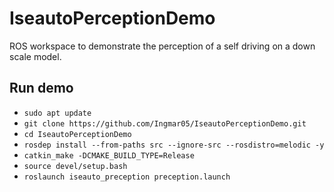 # IseautoPerceptionDemo

ROS workspace to demonstrate the perception of a self driving on a down scale model.

## Run demo

* `sudo apt update`
* `git clone https://github.com/Ingmar05/IseautoPerceptionDemo.git`
* `cd IseautoPerceptionDemo`
* `rosdep install --from-paths src --ignore-src --rosdistro=melodic -y`
* `catkin_make -DCMAKE_BUILD_TYPE=Release`
* `source devel/setup.bash`
* `roslaunch iseauto_preception preception.launch`

